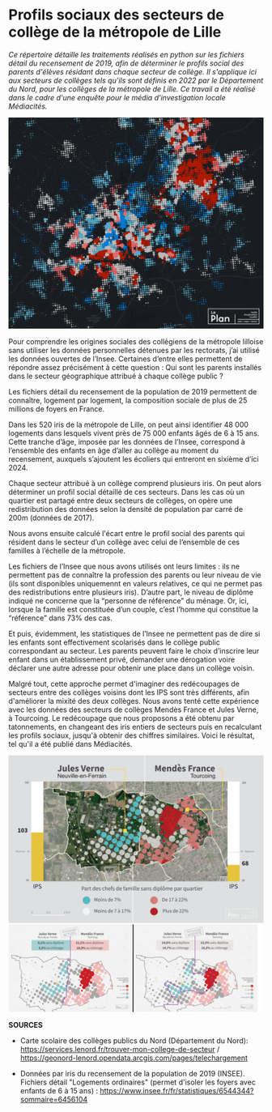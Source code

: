 # Profils sociaux des secteurs de collège de la métropole de Lille

*Ce répertoire détaille les traitements réalisés en python sur les fichiers détail du recensement de 2019, afin de déterminer le profils social des parents d'élèves résidant dans chaque secteur de collège. Il s'applique ici aux secteurs de collèges tels qu'ils sont définis en 2022 par le Département du Nord, pour les collèges de la métropole de Lille. Ce travail a été réalisé dans le cadre d'une enquête pour le média d'investigation locale Médiacités.*


<kbd><img src="https://github.com/Denis-Vannier/colleges_mediacites_lille/blob/main/CARTE_PROFILS_SOC_IRIS_2019_LILLE.png" width="600" /></kbd>

Pour comprendre les origines sociales des collégiens de la métropole lilloise sans utiliser les données personnelles détenues par les rectorats, j’ai utilisé les données ouvertes de l’Insee. Certaines d’entre elles permettent de répondre assez précisément à cette question : Qui sont les parents installés dans le secteur géographique attribué à chaque collège public ? 

Les fichiers détail du recensement de la population de 2019  permettent de connaître, logement par logement, la composition sociale de plus de 25 millions de foyers en France.

Dans les 520 iris de la métropole de Lille, on peut ainsi identifier 48 000 logements dans lesquels vivent près de 75 000 enfants âgés de 6 à 15 ans. Cette tranche d’âge, imposée par les données de l’Insee, correspond à l’ensemble des enfants en âge d’aller au collège au moment du recensement, auxquels s’ajoutent les écoliers qui entreront en sixième d’ici 2024.

Chaque secteur attribué à un collège comprend plusieurs iris. On peut alors déterminer un profil social détaillé de ces secteurs. Dans les cas où un quartier est partagé entre deux secteurs de collèges, on opère une redistribution des données selon la densité de population par carré de 200m (données de 2017).

Nous avons ensuite calculé l'écart entre le profil social des parents qui résident dans le secteur d’un collège avec celui de l’ensemble de ces familles à l’échelle de la métropole.

Les fichiers de l’Insee que nous avons utilisés ont leurs limites : ils ne permettent pas de connaître la profession des parents ou leur niveau de vie (ils sont disponibles uniquemennt en valeurs relatives, ce qui ne permet pas des redistributions entre plusieurs iris). D’autre part, le niveau de diplôme indiqué ne concerne que la “personne de référence” du ménage. Or, ici, lorsque la famille est constituée d’un couple, c’est l’homme qui constitue la “référence” dans 73% des cas.

Et puis, évidemment, les statistiques de l’Insee ne permettent pas de dire si les enfants sont effectivement scolarisés dans le collège public correspondant au secteur. Les parents peuvent faire le choix d’inscrire leur enfant dans un établissement privé, demander une dérogation voire déclarer une autre adresse pour obtenir une place dans un collège voisin. 

Malgré tout, cette approche permet d'imaginer des redécoupages de secteurs entre des collèges voisins dont les IPS sont très différents, afin d'améliorer la mixité des deux collèges. Nous avons tenté cette expérience avec les données des secteurs de collèges Mendès France et Jules Verne, à Tourcoing. Le redécoupage que nous proposons a été obtenu par tatonnements, en changeant des iris entiers de secteurs puis en recalculant les profils sociaux, jusqu'à obtenir des chiffres similaires. Voici le résultat, tel qu'il a été publié dans Médiacités.

<kbd><img src="https://raw.githubusercontent.com/Denis-Vannier/colleges_mediacites_lille/main/COMPAR%20MENDES_JULESVERNE_V2.png" width="700" /></kbd>
<kbd><img src="https://raw.githubusercontent.com/Denis-Vannier/colleges_mediacites_lille/main/REDECOUPAGE_COLL_MENDES_VERNE.png" width="700" /></kbd>





**SOURCES**

- Carte scolaire des collèges publics du Nord (Département du Nord): https://services.lenord.fr/trouver-mon-college-de-secteur / https://geonord-lenord.opendata.arcgis.com/pages/telechargement 

- Données par iris du recensement de la population de 2019 (INSEE). Fichiers détail "Logements ordinaires" (permet d'isoler les foyers avec enfants de 6 à 15 ans) : https://www.insee.fr/fr/statistiques/6544344?sommaire=6456104 
